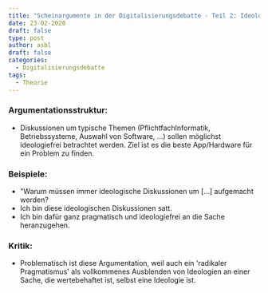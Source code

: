 ```yaml
---
title: "Scheinargumente in der Digitalisierungsdebatte - Teil 2: Ideologische Diskussionen"
date: 23-02-2020
draft: false
type: post
author: asbl
draft: false
categories:
  - Digitalisierungsdebatte
tags:
  - Theorie
---
```


### Argumentationsstruktur:

  * Diskussionen um typische Themen (PflichtfachInformatik, Betriebssysteme, Auswahl von Software, ...) sollen möglichst ideologiefrei betrachtet werden. Ziel ist es die beste App/Hardware für ein Problem zu finden.

### Beispiele:

  * "Warum müssen immer ideologische Diskussionen um [...] aufgemacht werden?
  * Ich bin diese ideologischen Diskussionen satt.
  * Ich bin dafür ganz pragmatisch und ideologiefrei an die Sache heranzugehen.

### Kritik:

  * Problematisch ist diese Argumentation, weil auch ein 'radikaler Pragmatismus' als vollkommenes Ausblenden von Ideologien an einer Sache, die wertebehaftet ist, selbst eine Ideologie ist. 